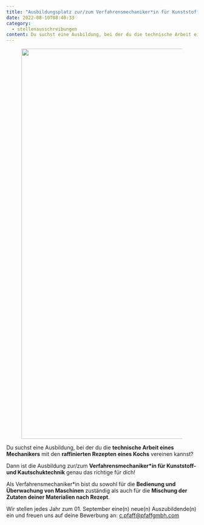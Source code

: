 ```yaml
---
title: "Ausbildungsplatz zur/zum Verfahrensmechaniker*in für Kunststoff- und Kautschuktechnik"
date: 2022-08-10T08:40:33
category:
  - stellenausschreibungen
content: Du suchst eine Ausbildung, bei der du die technische Arbeit eines Mechanikers mit den raffinierten Rezepten eines Kochs vereinen kannst?    Dann ist die Ausbildung zur/zum Verfahrensmechaniker*in für Kunststoff- und Kautschuktechnik genau das richtige für dich!    Als Verfahrensmechaniker*in bist du sowohl für die Bedienung und Überwachung von Maschinen zuständig als auch für die Mischung der Zutaten deiner Materialien nach Rezept.    Wir stellen jedes Jahr zum 01. September eine(n) neue(n) Auszubildende(n) ein und freuen uns auf deine Bewerbung an c.pfaff@pfaffgmbh.com 
---
```


<figure class="wp-block-image size-large"><img loading="lazy" width="683" height="1024" src="/pfaff_gmbh-karriere-job-bewerbung-683x1024.jpg" alt="" class="wp-image-509" srcset="/pfaff_gmbh-karriere-job-bewerbung-683x1024.jpg 683w, /pfaff_gmbh-karriere-job-bewerbung-200x300.jpg 200w, /pfaff_gmbh-karriere-job-bewerbung.jpg 768w" sizes="(max-width: 683px) 100vw, 683px" /></figure>



<p>Du suchst eine Ausbildung, bei der du die <strong>technische Arbeit eines Mechanikers</strong> mit den <strong>raffinierten Rezepten eines Kochs</strong> vereinen kannst?</p>



<p>Dann ist die Ausbildung zur/zum <strong>Verfahrensmechaniker*in für Kunststoff- und Kautschuktechnik</strong> genau das richtige für dich!</p>



<p>Als Verfahrensmechaniker*in bist du sowohl für die <strong>Bedienung und Überwachung von Maschinen</strong> zuständig als auch für die <strong>Mischung der Zutaten deiner Materialien nach Rezept</strong>.</p>



<p>Wir stellen jedes Jahr zum 01. September eine(n) neue(n) Auszubildende(n) ein und freuen uns auf deine Bewerbung an: <a href="mailto:c.pfaff@pfaffgmbh.com">c.pfaff@pfaffgmbh.com</a></p>
